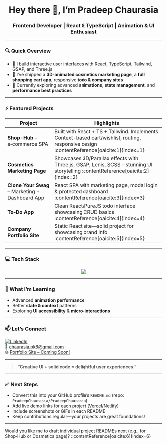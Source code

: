 <h1 align="center">Hey there 👋, I’m Pradeep Chaurasia</h1>
<h3 align="center">Frontend Developer | React & TypeScript | Animation & UI Enthusiast</h3>

---

### 🔍 Quick Overview
- 🔭 I build interactive user interfaces with React, TypeScript, Tailwind, GSAP, and Three.js  
- 🚀 I’ve shipped a **3D-animated cosmetics marketing page**, a **full shopping cart app**, responsive **todo & company sites**  
- 🌱 Currently exploring advanced **animations**, **state management**, and **performance best practices**

---

### ⚡ Featured Projects

| Project | Highlights |
|--------|-------------|
| **Shop-Hub** – e‑commerce SPA | Built with React + TS + Tailwind. Implements Context-based cart/wishlist, routing, responsive design :contentReference[oaicite:1]{index=1} |
| **Cosmetics Marketing Page** | Showcases 3D/Parallax effects with Three.js, GSAP, Lenis, SCSS – stunning UI storytelling :contentReference[oaicite:2]{index=2} |
| **Clone Your Swag** – Marketing + Dashboard App | React SPA with marketing page, modal login & protected dashboard :contentReference[oaicite:3]{index=3} |
| **To‑Do App** | Clean React/PureJS todo interface showcasing CRUD basics :contentReference[oaicite:4]{index=4} |
| **Company Portfolio Site** | Static React site—solid project for showcasing brand info :contentReference[oaicite:5]{index=5} |

---

### 💻 Tech Stack
<div align="center">
  <img src="https://skillicons.dev/icons?i=react,typescript,tailwind,gsap,threejs,contextapi,router,scss,vite" />
</div>

---

### 🌱 What I’m Learning
- Advanced **animation performance**
- Better **state & context** patterns
- Exploring **UI accessibility** & **micro-interactions**

---

### 📫 Let’s Connect
[![LinkedIn](https://img.shields.io/badge/LinkedIn-blue?logo=linkedin&style=for-the-badge)](https://www.linkedin.com/in/pradeepchaurasia/)  
📧 chaurasia.pk6@gmail.com  
🌐 [Portfolio Site – Coming Soon!](#)

---

> **“Creative UI + solid code = delightful user experiences.”**

---

### ✅ Next Steps
- Convert this into your GitHub profile’s `README.md` (repo: `PradeepChaurasia/PradeepChaurasia`)
- Add live demo links for each project (Vercel/Netlify)
- Include screenshots or GIFs in each README
- Keep contributions regular—your projects are great foundations!

---

Would you like me to draft individual project READMEs next (e.g., for Shop‑Hub or Cosmetics page)?
::contentReference[oaicite:6]{index=6}

